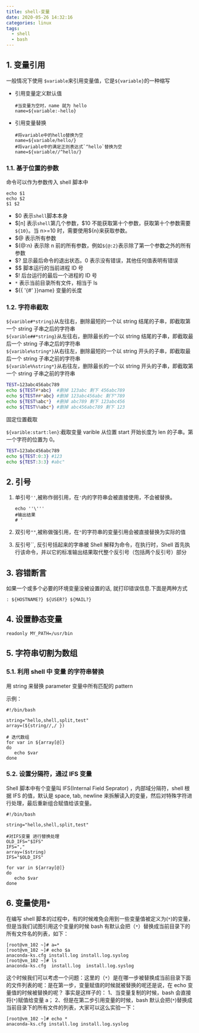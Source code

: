 ```yaml
---
title: shell-变量
date: 2020-05-26 14:32:16
categories: linux
tags:
  - shell
  - bash
---
```


## 1. 变量引用

一般情况下使用 `$variable`来引用变量值，它是`${variable}`的一种缩写

- 引用变量定义默认值

  ```shell
  #当变量为空时，name 就为 hello
  name=${variable:-hello}
  ```

- 引用变量替换

  ```shell
  #将variable中的hello替换为空
  name=${variable/hello/}
  #将variable中的满足正则表达式`^hello`替换为空
  name=${variable//^hello/}
  ```

### 1.1. 基于位置的参数

命令可以作为参数传入 shell 脚本中

```shell
echo $1
echo $2
$1 $2
```

- \$0 表示`shell`脚本本身
- \$[n] 表示`shell`第几个参数，\$10 不能获取第十个参数，获取第十个参数需要`${10}`。当 n>=10 时，需要使用\${n}来获取参数。
- \$@ 表示所有参数
- \${@:n} 表示除 n 前的所有参数，例如`${@:2}`表示除了第一个参数之外的所有参数
- \$? 显示最后命令的退出状态。0 表示没有错误，其他任何值表明有错误
- \$\$ 脚本运行的当前进程 ID 号
- \$! 后台运行的最后一个进程的 ID 号
- `*` 表示当前目录所有文件，相当于 ls
- \${{ '{#' }}name} 变量的长度

### 1.2. 字符串截取

`${varible#*string}`从左往右，删除最短的一个以 string 结尾的子串，即截取第一个 string 子串之后的字符串  
`${varible##*string}`从左往右，删除最长的一个以 string 结尾的子串，即截取最后一个 string 子串之后的字符串  
`${varible%string*}`从右往左，删除最短的一个以 string 开头的子串，即截取最后一个 string 子串之前的字符串  
`${varible%%string*}`从右往左，删除最长的一个以 string 开头的子串，即截取第一个 string 子串之前的字符串

```bash
TEST=123abc456abc789
echo ${TEST#*abc}  #删掉 123abc 剩下 456abc789
echo ${TEST##*abc} #删掉 123abc456abc 剩下"789
echo ${TEST%abc*}  #删掉 abc789 剩下 123abc456
echo ${TEST%%abc*} #删掉 abc456abc789 剩下 123
```

固定位置截取

`${varible:start:len}`:截取变量 varible 从位置 start 开始长度为 len 的子串。第一个字符的位置为 0。

```bash
TEST=123abc456abc789
echo ${TEST:0:3} #123
echo ${TEST:3:3} #abc"
```

## 2. 引号

1. 单引号`''`,被称作弱引用，在`'`内的字符串会被直接使用，不会被替换。

   ```shell
   echo ''\'''
   #输出结果
   # '
   ```

2. 双引号`""`,被称做强引用，在`"`的字符串的变量引用会被直接替换为实际的值

3. 反引号``, 反引号括起来的字串被 Shell 解释为命令，在执行时，Shell 首先执行该命令，并以它的标准输出结果取代整个反引号（包括两个反引号）部分

## 3. 容错断言

如果一个或多个必要的环境变量没被设置的话, 就打印错误信息.下面是两种方式

```shell
: ${HOSTNAME?} ${USER?} ${MAIL?}
```

## 4. 设置静态变量

```shell
readonly MY_PATH=/usr/bin
```

## 5. 字符串切割为数组

### 5.1. 利用 shell 中 变量 的字符串替换

用 string 来替换 parameter 变量中所有匹配的 pattern

示例：

```shell
#!/bin/bash

string="hello,shell,split,test"
array=(${string//,/ })

# 迭代数组
for var in ${array[@]}
do
   echo $var
done

```

### 5.2. 设置分隔符，通过 IFS 变量

Shell 脚本中有个变量叫 IFS(Internal Field Seprator) ，内部域分隔符，shell 根据 IFS 的值，默认是 space, tab, newline 来拆解读入的变量，然后对特殊字符进行处理，最后重新组合赋值给该变量。

```shell
#!/bin/bash

string="hello,shell,split,test"

#对IFS变量 进行替换处理
OLD_IFS="$IFS"
IFS=","
array=($string)
IFS="$OLD_IFS"

for var in ${array[@]}
do
   echo $var
done
```

## 6. 变量使用`*`

在编写 shell 脚本的过程中，有的时候难免会用到一些变量值被定义为(`*`)的变量，但是当我们试图引用这个变量的时候 bash 有默认会把（`*`）替换成当前目录下的所有文件名的列表，如下：

```shell
[root@vm_102 ~]# a=*
[root@vm_102 ~]# echo $a
anaconda-ks.cfg install.log install.log.syslog
[root@vm_102 ~]# ls
anaconda-ks.cfg  install.log  install.log.syslog
```

这个时候我们可以考虑一个问题：这里的（`*`）是在哪一步被替换成当前目录下面的文件列表的呢：是在第一步，变量赋值的时候就被替换的呢还是说，在 echo 变量值的时候被替换的呢？
事实是这样子的：
1、当变量复制的时候，bash 会直接将(`*`)赋值给变量 a；
2、但是在第二步引用变量的时候，bash 默认会把(`*`)替换成当前目录下的所有文件的列表，大家可以这么实验一下：

```shell
[root@vm_102 ~]# echo *
anaconda-ks.cfg install.log install.log.syslog
```
